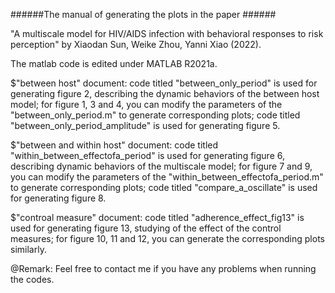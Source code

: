 ######The manual of generating the plots in the paper ######

"A multiscale model for HIV/AIDS infection with behavioral responses to risk perception" by Xiaodan Sun, Weike Zhou, Yanni Xiao (2022).

The matlab code is edited under MATLAB R2021a.

$"between host" document: code titled  "between_only_period" is used for generating figure 2, describing the dynamic behaviors of the between host model; for figure 1, 3 and 4, you can modify the parameters of the "between_only_period.m" to generate corresponding plots; code titled "between_only_period_amplitude" is used for generating figure 5.

$"between and within host" document: code titled  "within_between_effectofa_period" is used for generating figure 6, describing dynamic behaviors of the multiscale model; for figure 7 and 9, you can modify the parameters of the "within_between_effectofa_period.m" to generate corresponding plots; code titled "compare_a_oscillate" is used for generating figure 8.

$"controal measure" document: code titled "adherence_effect_fig13" is used for generating figure 13, studying of the effect of the control measures; for figure 10, 11 and 12, you can generate the corresponding plots similarly. 


@Remark: Feel free to contact me if you have any problems when running the codes.

